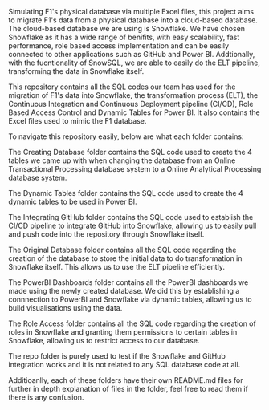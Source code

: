 Simulating F1's physical database via multiple Excel files, this project aims to migrate F1's data from a physical database into a cloud-based database. The cloud-based database we are using is Snowflake. We have chosen Snowflake as it has a wide range of benifits, with easy scalability, fast performance, role based access implementation and can be easily connected to other applications such as GitHub and Power BI. Addtionally, with the fucntionality of SnowSQL, we are able to easily do the ELT pipeline, transforming the data in Snowflake itself.

This repository contains all the SQL codes our team has used for the migration of F1's data into Snowflake, the transformation process (ELT), the Continuous Integration and Continuous Deployment pipeline (CI/CD), Role Based Access Control and Dynamic Tables for Power BI. It also contains the Excel files used to mimic the F1 database.

To navigate this repository easily, below are what each folder contains:

The Creating Database folder contains the SQL code used to create the 4 tables we came up with when changing the database from an Online Transactional Processing database system to a Online Analytical Processing database system.

The Dynamic Tables folder contains the SQL code used to create the 4 dynamic tables to be used in Power BI.

The Integrating GitHub folder contains the SQL code used to establish the CI/CD pipeline to integrate GitHub into Snowflake, allowing us to easily pull and push code into the repository through Snowflake itself.

The Original Database folder contains all the SQL code regarding the creation of the database to store the initial data to do transformation in Snowflake itself. This allows us to use the ELT pipeline efficiently.

The PowerBI Dashboards folder contains all the PowerBI dashboards we made using the newly created database. We did this by establishing a connnection to PowerBI and Snowflake via dynamic tables, allowing us to build visualisations using the data.

The Role Access folder contains all the SQL code regarding the creation of roles in Snowflake and granting them permissions to certain tables in Snowflake, allowing us to restrict access to our database. 

The repo folder is purely used to test if the Snowflake and GitHub integration works and it is not related to any SQL database code at all.

Additioanlly, each of these folders have their own README.md files for further in depth explanation of files in the folder, feel free to read them if there is any confusion.
